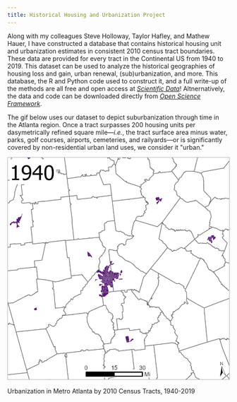 ```yaml
---
title: Historical Housing and Urbanization Project
---
```


Along with my colleagues Steve Holloway, Taylor Hafley, and Mathew Hauer, I have constructed a database that contains historical housing unit and urbanization estimates in consistent 2010 census tract boundaries. These data are provided for every tract in the Continental US from 1940 to 2019. This dataset can be used to analyze the historical geographies of housing loss and gain, urban renewal, (sub)urbanization, and more. This database, the R and Python code used to construct it, and a full write-up of the methods are all free and open access at [*Scientific Data*](https://www.nature.com/articles/s41597-022-01184-x)! Altnernatively, the data and code can be downloaded directly from [*Open Science Framework*](https://osf.io/fzv5e/).

The gif below uses our dataset to depict suburbanization through time in the Atlanta region. Once a tract surpasses 200 housing units per dasymetrically refined square mile&mdash;*i.e.*, the tract surface area minus water, parks, golf courses, airports, cemeteries, and railyards&mdash;or is significantly covered by non-residential urban land uses, we consider it "urban."


<p style="text-align: center">
  <img src="/Projects/atl.gif" width="600" title="Urbanization in Metro Atlanta, 1940-2019"/>
  <figcaption>Urbanization in Metro Atlanta by 2010 Census Tracts, 1940-2019</figcaption>
</p>
